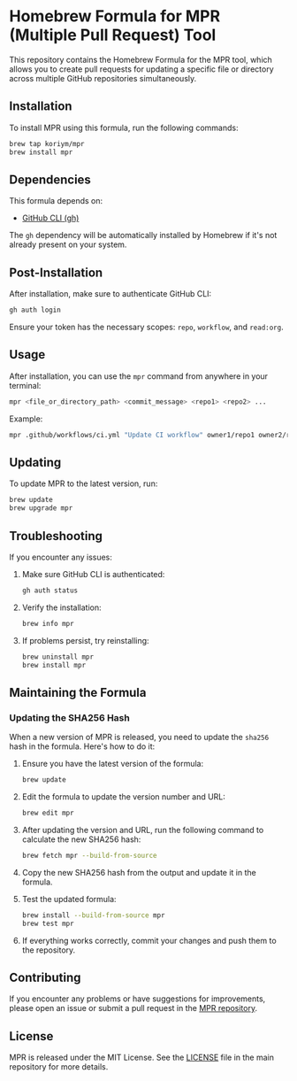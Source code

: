 # Homebrew Formula for MPR (Multiple Pull Request) Tool

This repository contains the Homebrew Formula for the MPR tool, which allows you to create pull requests for updating a specific file or directory across multiple GitHub repositories simultaneously.

## Installation

To install MPR using this formula, run the following commands:

```bash
brew tap koriym/mpr
brew install mpr
```

## Dependencies

This formula depends on:

- [GitHub CLI (gh)](https://cli.github.com/)

The `gh` dependency will be automatically installed by Homebrew if it's not already present on your system.

## Post-Installation

After installation, make sure to authenticate GitHub CLI:

```bash
gh auth login
```

Ensure your token has the necessary scopes: `repo`, `workflow`, and `read:org`.

## Usage

After installation, you can use the `mpr` command from anywhere in your terminal:

```bash
mpr <file_or_directory_path> <commit_message> <repo1> <repo2> ...
```

Example:
```bash
mpr .github/workflows/ci.yml "Update CI workflow" owner1/repo1 owner2/repo2
```

## Updating

To update MPR to the latest version, run:

```bash
brew update
brew upgrade mpr
```

## Troubleshooting

If you encounter any issues:

1. Make sure GitHub CLI is authenticated:
   ```bash
   gh auth status
   ```

2. Verify the installation:
   ```bash
   brew info mpr
   ```

3. If problems persist, try reinstalling:
   ```bash
   brew uninstall mpr
   brew install mpr
   ```

## Maintaining the Formula

### Updating the SHA256 Hash

When a new version of MPR is released, you need to update the `sha256` hash in the formula. Here's how to do it:

1. Ensure you have the latest version of the formula:
   ```bash
   brew update
   ```

2. Edit the formula to update the version number and URL:
   ```bash
   brew edit mpr
   ```

3. After updating the version and URL, run the following command to calculate the new SHA256 hash:
   ```bash
   brew fetch mpr --build-from-source
   ```

4. Copy the new SHA256 hash from the output and update it in the formula.

5. Test the updated formula:
   ```bash
   brew install --build-from-source mpr
   brew test mpr
   ```

6. If everything works correctly, commit your changes and push them to the repository.

## Contributing

If you encounter any problems or have suggestions for improvements, please open an issue or submit a pull request in the [MPR repository](https://github.com/koriym/mpr).

## License

MPR is released under the MIT License. See the [LICENSE](https://github.com/koriym/mpr/blob/main/LICENSE) file in the main repository for more details.
